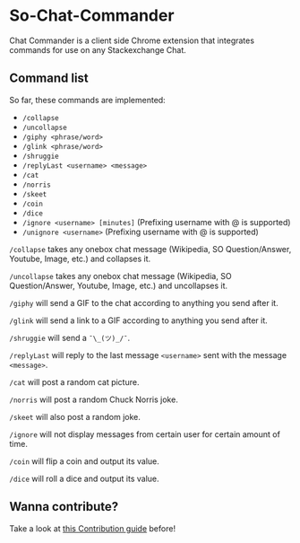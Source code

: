 # So-Chat-Commander
Chat Commander is a client side Chrome extension that integrates commands for use on any Stackexchange Chat.  

## Command list
So far, these commands are implemented:

- `/collapse`
- `/uncollapse`
- `/giphy <phrase/word>`
- `/glink <phrase/word>`
- `/shruggie`
- `/replyLast <username> <message>`
- `/cat`
- `/norris`
- `/skeet`
- `/coin`
- `/dice`
- `/ignore <username> [minutes]` (Prefixing username with @ is supported)
- `/unignore <username>` (Prefixing username with @ is supported)

`/collapse` takes any onebox chat message (Wikipedia, SO Question/Answer, Youtube, Image, etc.) and collapses it.

`/uncollapse` takes any onebox chat message (Wikipedia, SO Question/Answer, Youtube, Image, etc.) and uncollapses it.

`/giphy` will send a GIF to the chat according to anything you send after it.

`/glink` will send a link to a GIF according to anything you send after it.

`/shruggie` will send a `¯\_(ツ)_/¯`.

`/replyLast` will reply to the last message `<username>` sent with the message `<message>`.

`/cat` will post a random cat picture.

`/norris` will post a random Chuck Norris joke.

`/skeet` will also post a random joke.

`/ignore` will not display messages from certain user for certain amount of time.

`/coin` will flip a coin and output its value.

`/dice` will roll a dice and output its value.

## Wanna contribute?

Take a look at [this Contribution guide](CONTRIBUTING.md) before!
